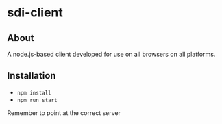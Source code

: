 # sdi-client
## About
A node.js-based client developed for use on all browsers on all platforms.

## Installation
- `npm install`
- `npm run start`

Remember to point at the correct server
